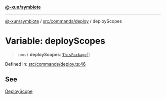 [**@-xun/symbiote**](../../../../README.md)

***

[@-xun/symbiote](../../../../README.md) / [src/commands/deploy](../README.md) / deployScopes

# Variable: deployScopes

> `const` **deployScopes**: [`ThisPackage`](../../../configure/enumerations/ThisPackageGlobalScope.md#thispackage)[]

Defined in: [src/commands/deploy.ts:46](https://github.com/Xunnamius/symbiote/blob/6cd9803a2f37849e57efc78412bcf20f1a002bf9/src/commands/deploy.ts#L46)

## See

[DeployScope](../../../configure/enumerations/ThisPackageGlobalScope.md)
